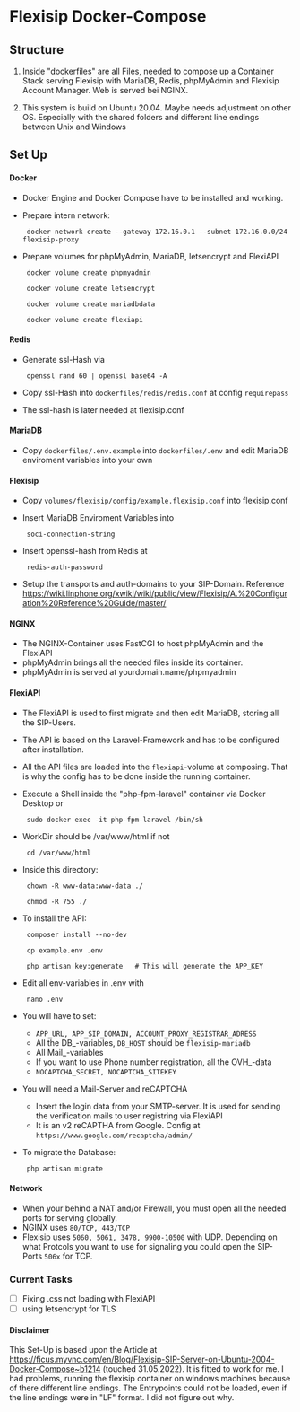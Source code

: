 # Flexisip Docker-Compose

## Structure
1. Inside "dockerfiles" are all Files, needed to compose up a Container Stack serving Flexisip with MariaDB, Redis, phpMyAdmin and Flexisip Account Manager. Web is served bei NGINX.

2. This system is build on Ubuntu 20.04. Maybe needs adjustment on other OS. Especially with the shared folders and different line endings between Unix and Windows

## Set Up

#### Docker
 - Docker Engine and Docker Compose have to be installed and working.
 - Prepare intern network:

        docker network create --gateway 172.16.0.1 --subnet 172.16.0.0/24 flexisip-proxy

 - Prepare volumes for phpMyAdmin, MariaDB, letsencrypt and FlexiAPI

        docker volume create phpmyadmin

        docker volume create letsencrypt

        docker volume create mariadbdata

        docker volume create flexiapi

#### Redis
 - Generate ssl-Hash via

        openssl rand 60 | openssl base64 -A

 - Copy ssl-Hash into `dockerfiles/redis/redis.conf` at config `requirepass`
 - The ssl-hash is later needed at flexisip.conf

#### MariaDB
 - Copy `dockerfiles/.env.example` into `dockerfiles/.env` and edit MariaDB enviroment variables into your own

#### Flexisip
 - Copy `volumes/flexisip/config/example.flexisip.conf` into flexisip.conf
 - Insert MariaDB Enviroment Variables into

        soci-connection-string

 - Insert openssl-hash from Redis at

        redis-auth-password

 - Setup the transports and auth-domains to your SIP-Domain. Reference https://wiki.linphone.org/xwiki/wiki/public/view/Flexisip/A.%20Configuration%20Reference%20Guide/master/

#### NGINX
 - The NGINX-Container uses FastCGI to host phpMyAdmin and the FlexiAPI
 - phpMyAdmin brings all the needed files inside its container.
 - phpMyAdmin is served at yourdomain.name/phpmyadmin

#### FlexiAPI
 - The FlexiAPI is used to first migrate and then edit MariaDB, storing all the SIP-Users.
 - The API is based on the Laravel-Framework and has to be configured after installation.
 - All the API files are loaded into the `flexiapi`-volume at composing. That is why the config has to be done inside the running container.
 - Execute a Shell inside the "php-fpm-laravel" container via Docker Desktop or

        sudo docker exec -it php-fpm-laravel /bin/sh

 - WorkDir should be /var/www/html if not

        cd /var/www/html

 - Inside this directory:

        chown -R www-data:www-data ./

        chmod -R 755 ./

 - To install the API:

        composer install --no-dev

        cp example.env .env

        php artisan key:generate   # This will generate the APP_KEY

 - Edit all env-variables in .env with

        nano .env

 - You will have to set:
     - `APP_URL, APP_SIP_DOMAIN, ACCOUNT_PROXY_REGISTRAR_ADRESS`
     - All the DB_-variables, `DB_HOST` should be `flexisip-mariadb`
     - All Mail_-variables
     - If you want to use Phone number registration, all the OVH_-data
     - `NOCAPTCHA_SECRET, NOCAPTCHA_SITEKEY`

 - You will need a Mail-Server and reCAPTCHA
    
     - Insert the login data from your SMTP-server. It is used for sending the verification mails to user registring via FlexiAPI
     - It is an v2 reCAPTHA from Google. Config at `https://www.google.com/recaptcha/admin/`

 - To migrate the Database:

        php artisan migrate

#### Network

 - When your behind a NAT and/or Firewall, you must open all the needed ports for serving globally.
 - NGINX uses `80/TCP, 443/TCP`
 - Flexisip uses `5060, 5061, 3478, 9900-10500` with UDP. Depending on what Protcols you want to use for signaling you could open the SIP-Ports `506x` for TCP.

### Current Tasks

 - [ ] Fixing .css not loading with FlexiAPI
 - [ ] using letsencrypt for TLS

#### Disclaimer

This Set-Up is based upon the Article at https://ficus.myvnc.com/en/Blog/Flexisip-SIP-Server-on-Ubuntu-2004-Docker-Compose~b1214 (touched 31.05.2022).
It is fitted to work for me. I had problems, running the flexisip container on windows machines because of there different line endings. The Entrypoints could not be loaded, even if the line endings were in "LF" format. I did not figure out why.




